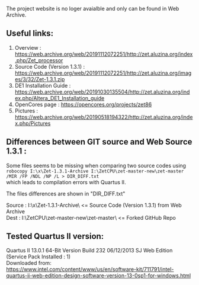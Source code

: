 The project website is no loger avaialble and only can be found in Web Archive.  

## Useful links:  

1. Overview : https://web.archive.org/web/20191112072251/http://zet.aluzina.org/index.php/Zet_processor  
2. Source Code (Version 1.3.1) : https://web.archive.org/web/20191112072251/http://zet.aluzina.org/images/3/32/Zet-1.3.1.zip
3. DE1 Installation Guide : https://web.archive.org/web/20191030135504/http://zet.aluzina.org/index.php/Altera_DE1_Installation_guide  
4. OpenCores page : https://opencores.org/projects/zet86 
5. Pictures : https://web.archive.org/web/20190518194322/http://zet.aluzina.org/index.php/Pictures

## Differences between GIT source and Web Source 1.3.1 :  

Some files seems to be missing when comparing two source codes using  
`robocopy I:\x\Zet-1.3.1-Archive I:\ZetCPU\zet-master-new\zet-master /MIR /FP /NDL /NP /L > DIR_DIFF.txt`  
which leads to compilation errors with Quartus II.  

The files differences are shown in "DIR_DIFF.txt"     

Source : I:\x\Zet-1.3.1-Archive\  <= Source Code (Version 1.3.1) from Web Archive  
Dest : I:\ZetCPU\zet-master-new\zet-master\  <= Forked GitHub Repo  

## Tested Quartus II version:     

Quartus II 13.0.1 64-Bit Version Build 232 06/12/2013 SJ Web Edition (Service Pack Installed : 1)  
Downloaded from:  
https://www.intel.com/content/www/us/en/software-kit/711791/intel-quartus-ii-web-edition-design-software-version-13-0sp1-for-windows.html  
